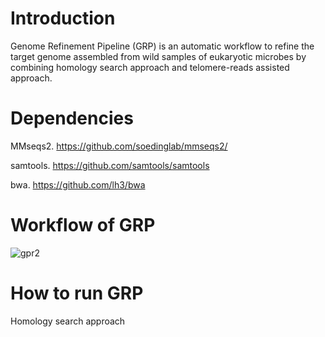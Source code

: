 # Introduction
Genome Refinement Pipeline (GRP) is an automatic workflow to refine the target genome assembled from wild samples of eukaryotic microbes by combining homology search approach and telomere-reads assisted approach.

# Dependencies
MMseqs2. https://github.com/soedinglab/mmseqs2/

samtools. https://github.com/samtools/samtools

bwa. https://github.com/lh3/bwa

# Workflow of GRP
![gpr2](https://user-images.githubusercontent.com/107245708/174463561-1a5649e0-84c6-4c26-b4c7-b85a90413627.jpg)


# How to run GRP

Homology search approach

